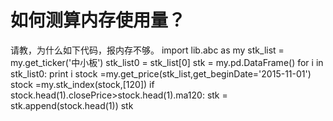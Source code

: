 # 如何测算内存使用量？

请教，为什么如下代码，报内存不够。
import lib.abc as my
stk_list = my.get_ticker('中小板')
stk_list0 = stk_list[0]
stk = my.pd.DataFrame()
for i in stk_list0:
    print i
    stock =my.get_price(stk_list,get_beginDate='2015-11-01')
    stock =my.stk_index(stock,[120])
    if stock.head(1).closePrice&gt;stock.head(1).ma120:
        stk = stk.append(stock.head(1))
stk
